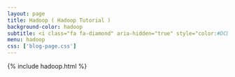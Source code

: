 ```yaml
---
layout: page
title: Hadoop ( Hadoop Tutorial )
background-color: hadoop
subtitle: <i class="fa fa-diamond" aria-hidden="true" style="color:#DCDCDC"></i> <span style="color:#DCDCDC">生命太短，没有时间留给遗憾，若不是终点，请微笑一直向前。</span>
menu: hadoop
css: ['blog-page.css']
---
```

{% include hadoop.html %}